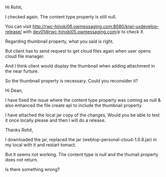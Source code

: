 Hi Rohit,
 
I checked again. The content type property is still null.

You can visit http://rwc-hinoki06.owmessaging.com:8080/kiwi-uxdevelop-release/ with dev01@rwc-hinoki05.owmessaging.com/p to check it.
 
Regarding thumbnail property, what you said is right.

But client has to send request to get cloud files again when user opens cloud file manager.

And I think client would display the thumbnail when adding attachment in the near furture.

So the thumbnail property is necessary. Could you reconsider it?



Hi Dean,
 
I have fixed the issue where the content type property was coming as null & also enhanced the file create api to include the thumbnail property.

I have attached the local jar copy of the changes, Would you be able to test it once locally please and then I will do a release.


Thanks Rohit,
 
I downloaded the jar, replaced the jar (webtop-personal-cloud-1.0.8.jar) in my local with it and restart tomact.

But it seems not working. The content type is null and the thumail property does not return.

Is there something wrong?
